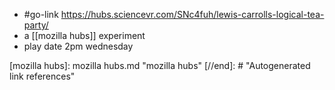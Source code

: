 - #go-link https://hubs.sciencevr.com/SNc4fuh/lewis-carrolls-logical-tea-party/
- a [[mozilla hubs]] experiment
- play date 2pm wednesday

[//begin]: # "Autogenerated link references for markdown compatibility"
[mozilla hubs]: mozilla hubs.md "mozilla hubs"
[//end]: # "Autogenerated link references"